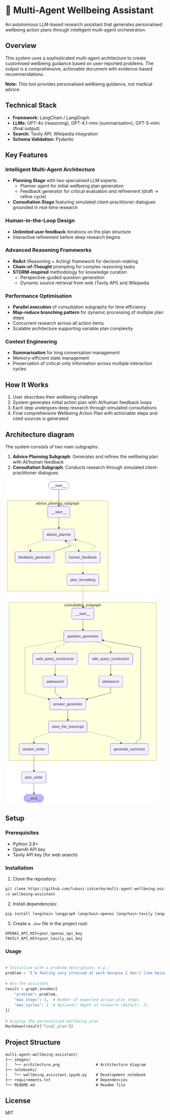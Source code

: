 # 🧠 Multi-Agent Wellbeing Assistant

An autonomous LLM-based research assistant that generates personalised wellbeing action plans through intelligent multi-agent orchestration.

## Overview

This system uses a sophisticated multi-agent architecture to create customised wellbeing guidance based on user-reported problems. The output is a comprehensive, actionable document with evidence-based recommendations.

**Note:** This tool provides personalised wellbeing guidance, not medical advice.

## Technical Stack

- **Framework:** LangChain / LangGraph
- **LLMs:** GPT-4o (reasoning), GPT-4.1-mini (summarisation), GPT-5-mini (final output)
- **Search:** Tavily API, Wikipedia integration
- **Schema Validation:** Pydantic

## Key Features

### Intelligent Multi-Agent Architecture
- **Planning Stage** with two specialised LLM experts:
    - Planner agent for initial wellbeing plan generation
    - Feedback generator for critical evaluation and refinement (draft → refine cycle)
- **Consultation Stage** featuring simulated client-practitioner dialogues grounded in real-time research

### Human-in-the-Loop Design
- **Unlimited user feedback** iterations on the plan structure
- Interactive refinement before deep research begins

### Advanced Reasoning Frameworks
- **ReAct** (Reasoning + Acting) framework for decision-making
- **Chain-of-Thought** prompting for complex reasoning tasks
- **STORM-inspired** methodology for knowledge curation
    - Perspective-guided question generation
    - Dynamic source retrieval from web (Tavily API) and Wikipedia

### Performance Optimisation
- **Parallel execution** of consultation subgraphs for time efficiency
- **Map-reduce branching pattern** for dynamic processing of multiple plan steps
- Concurrent research across all action items
- Scalable architecture supporting variable plan complexity

### Context Engineering
- **Summarisation** for long conversation management
- Memory-efficient state management
- Preservation of critical-only information across multiple interaction cycles

## How It Works

1. User describes their wellbeing challenge 
2. System generates initial action plan with AI/human feedback loops
3. Each step undergoes deep research through simulated consultations
4. Final comprehensive Wellbeing Action Plan with actionable steps and cited sources is generated

## Architecture diagram

The system consists of two main subgraphs:
1. **Advice Planning Subgraph**: Generates and refines the wellbeing plan with AI/human feedback
2. **Consultation Subgraph**: Conducts research through simulated client-practitioner dialogues

![Architecture](images/architecture.png)

## Setup

### Prerequisites
- Python 3.8+
- OpenAI API key
- Tavily API key (for web search)

### Installation

1. Clone the repository:
```bash
git clone https://github.com/lukasz-iskierka/multi-agent-wellbeing-assistant.git
cd wellbeing-assistant
```

2. Install dependencies:
```bash
pip install langchain langgraph langchain-openai langchain-tavily langchain-community pydantic python-dotenv
```

3. Create a `.env` file in the project root:
```env
OPENAI_API_KEY=your_openai_api_key
TAVILY_API_KEY=your_tavily_api_key
```

### Usage
```python

# Initialise with a problem description, e.g.:
problem = "I'm feeling very stressed at work because I don't like being surrounded by many people in an open office."

# Run the assistant
result = graph.invoke({
    "problem": problem,
    "max_steps": 3,  # Number of expected action plan steps
    "max_cycles": 2  # Optional: depth of research (default: 2)
})

# Display the personalised wellbeing plan
Markdown(result["final_plan"])
```

## Project Structure
```
multi-agent-wellbeing-assistant/
├── images/
│   └── architecture.png                # Architecture diagram 
├── notebooks/                
│   └── wellbeing_assistant.ipynb.py    # Development notebook
├── requirements.txt                    # Dependencies
└── README.md                           # Readme file
```

## License

MIT